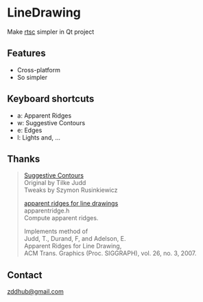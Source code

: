 LineDrawing
===========

Make [rtsc][1] simpler in Qt project

Features
--------

*	Cross-platform
*	So simpler

Keyboard shortcuts
------------------

* a: Apparent Ridges
* w: Suggestive Contours
* e: Edges
* l: Lights
and, ...
	
Thanks
------

>[Suggestive Contours][1]  
	Original by Tilke Judd  
	Tweaks by Szymon Rusinkiewicz  
>
>[apparent ridges for line drawings][2]  
	apparentridge.h  
	Compute apparent ridges.  
>
>	Implements method of  
	Judd, T., Durand, F, and Adelson, E.  
	Apparent Ridges for Line Drawing,  
	ACM Trans. Graphics (Proc. SIGGRAPH), vol. 26, no. 3, 2007.  

[1]: http://gfx.cs.princeton.edu/proj/sugcon/
[2]: http://people.csail.mit.edu/tjudd/apparentridges.html 	

Contact
-------

<zddhub@gmail.com>

